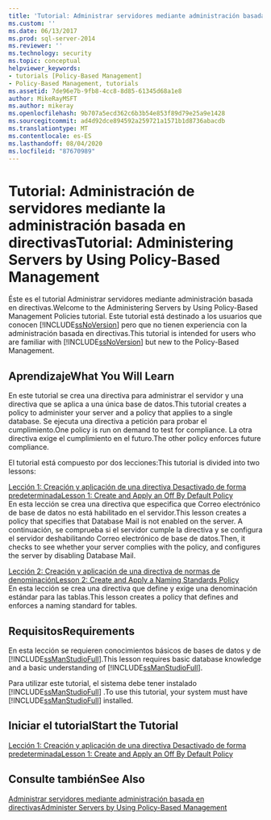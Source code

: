 ```yaml
---
title: 'Tutorial: Administrar servidores mediante administración basada en directivas | Microsoft Docs'
ms.custom: ''
ms.date: 06/13/2017
ms.prod: sql-server-2014
ms.reviewer: ''
ms.technology: security
ms.topic: conceptual
helpviewer_keywords:
- tutorials [Policy-Based Management]
- Policy-Based Management, tutorials
ms.assetid: 7de96e7b-9fb8-4cc8-8d85-61345d68a1e8
author: MikeRayMSFT
ms.author: mikeray
ms.openlocfilehash: 9b707a5ecd362c6b3b54e853f89d79e25a9e1428
ms.sourcegitcommit: ad4d92dce894592a259721a1571b1d8736abacdb
ms.translationtype: MT
ms.contentlocale: es-ES
ms.lasthandoff: 08/04/2020
ms.locfileid: "87670989"
---
```

# <a name="tutorial-administering-servers-by-using-policy-based-management"></a><span data-ttu-id="7da90-102">Tutorial: Administración de servidores mediante la administración basada en directivas</span><span class="sxs-lookup"><span data-stu-id="7da90-102">Tutorial: Administering Servers by Using Policy-Based Management</span></span>
  <span data-ttu-id="7da90-103">Éste es el tutorial Administrar servidores mediante administración basada en directivas.</span><span class="sxs-lookup"><span data-stu-id="7da90-103">Welcome to the Administering Servers by Using Policy-Based Management Policies tutorial.</span></span> <span data-ttu-id="7da90-104">Este tutorial está destinado a los usuarios que conocen [!INCLUDE[ssNoVersion](../../includes/ssnoversion-md.md)] pero que no tienen experiencia con la administración basada en directivas.</span><span class="sxs-lookup"><span data-stu-id="7da90-104">This tutorial is intended for users who are familiar with [!INCLUDE[ssNoVersion](../../includes/ssnoversion-md.md)] but new to the Policy-Based Management.</span></span>  
  
## <a name="what-you-will-learn"></a><span data-ttu-id="7da90-105">Aprendizaje</span><span class="sxs-lookup"><span data-stu-id="7da90-105">What You Will Learn</span></span>  
 <span data-ttu-id="7da90-106">En este tutorial se crea una directiva para administrar el servidor y una directiva que se aplica a una única base de datos.</span><span class="sxs-lookup"><span data-stu-id="7da90-106">This tutorial creates a policy to administer your server and a policy that applies to a single database.</span></span> <span data-ttu-id="7da90-107">Se ejecuta una directiva a petición para probar el cumplimiento.</span><span class="sxs-lookup"><span data-stu-id="7da90-107">One policy is run on demand to test for compliance.</span></span> <span data-ttu-id="7da90-108">La otra directiva exige el cumplimiento en el futuro.</span><span class="sxs-lookup"><span data-stu-id="7da90-108">The other policy enforces future compliance.</span></span>  
  
 <span data-ttu-id="7da90-109">El tutorial está compuesto por dos lecciones:</span><span class="sxs-lookup"><span data-stu-id="7da90-109">This tutorial is divided into two lessons:</span></span>  
  
 [<span data-ttu-id="7da90-110">Lección 1: Creación y aplicación de una directiva Desactivado de forma predeterminada</span><span class="sxs-lookup"><span data-stu-id="7da90-110">Lesson 1: Create and Apply an Off By Default Policy</span></span>](lesson-1-create-and-apply-an-off-by-default-policy.md)  
 <span data-ttu-id="7da90-111">En esta lección se crea una directiva que especifica que Correo electrónico de base de datos no está habilitado en el servidor.</span><span class="sxs-lookup"><span data-stu-id="7da90-111">This lesson creates a policy that specifies that Database Mail is not enabled on the server.</span></span> <span data-ttu-id="7da90-112">A continuación, se comprueba si el servidor cumple la directiva y se configura el servidor deshabilitando Correo electrónico de base de datos.</span><span class="sxs-lookup"><span data-stu-id="7da90-112">Then, it checks to see whether your server complies with the policy, and configures the server by disabling Database Mail.</span></span>  
  
 [<span data-ttu-id="7da90-113">Lección 2: Creación y aplicación de una directiva de normas de denominación</span><span class="sxs-lookup"><span data-stu-id="7da90-113">Lesson 2: Create and Apply a Naming Standards Policy</span></span>](lesson-2-create-and-apply-a-naming-standards-policy.md)  
 <span data-ttu-id="7da90-114">En esta lección se crea una directiva que define y exige una denominación estándar para las tablas.</span><span class="sxs-lookup"><span data-stu-id="7da90-114">This lesson creates a policy that defines and enforces a naming standard for tables.</span></span>  
  
## <a name="requirements"></a><span data-ttu-id="7da90-115">Requisitos</span><span class="sxs-lookup"><span data-stu-id="7da90-115">Requirements</span></span>  
 <span data-ttu-id="7da90-116">En esta lección se requieren conocimientos básicos de bases de datos y de [!INCLUDE[ssManStudioFull](../../includes/ssmanstudiofull-md.md)].</span><span class="sxs-lookup"><span data-stu-id="7da90-116">This lesson requires basic database knowledge and a basic understanding of [!INCLUDE[ssManStudioFull](../../includes/ssmanstudiofull-md.md)].</span></span>  
  
 <span data-ttu-id="7da90-117">Para utilizar este tutorial, el sistema debe tener instalado [!INCLUDE[ssManStudioFull](../../includes/ssmanstudiofull-md.md)] .</span><span class="sxs-lookup"><span data-stu-id="7da90-117">To use this tutorial, your system must have [!INCLUDE[ssManStudioFull](../../includes/ssmanstudiofull-md.md)] installed.</span></span>  
  
## <a name="start-the-tutorial"></a><span data-ttu-id="7da90-118">Iniciar el tutorial</span><span class="sxs-lookup"><span data-stu-id="7da90-118">Start the Tutorial</span></span>  
 [<span data-ttu-id="7da90-119">Lección 1: Creación y aplicación de una directiva Desactivado de forma predeterminada</span><span class="sxs-lookup"><span data-stu-id="7da90-119">Lesson 1: Create and Apply an Off By Default Policy</span></span>](lesson-1-create-and-apply-an-off-by-default-policy.md)  
  
## <a name="see-also"></a><span data-ttu-id="7da90-120">Consulte también</span><span class="sxs-lookup"><span data-stu-id="7da90-120">See Also</span></span>  
 [<span data-ttu-id="7da90-121">Administrar servidores mediante administración basada en directivas</span><span class="sxs-lookup"><span data-stu-id="7da90-121">Administer Servers by Using Policy-Based Management</span></span>](administer-servers-by-using-policy-based-management.md)  
  
  
